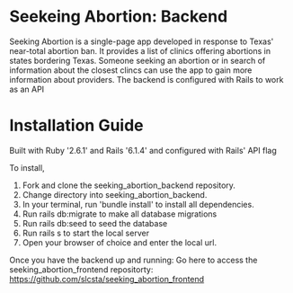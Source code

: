 # Seekeing Abortion: Backend

Seeking Abortion is a single-page app developed in response to Texas' near-total abortion ban. It provides a list of clinics offering abortions in states bordering Texas. Someone seeking an abortion or in search of information about the closest clincs can use the app to gain more information about providers. The backend is configured with Rails to work as an API

# Installation Guide
Built with Ruby '2.6.1' and Rails '6.1.4' and configured with Rails' API flag

To install, 
1. Fork and clone the seeking_abortion_backend repository.
2. Change directory into seeking_abortion_backend.
3. In your terminal, run 'bundle install' to install all dependencies.
4. Run rails db:migrate to make all database migrations
5. Run rails db:seed to seed the database
6. Run rails s to start the local server
7. Open your browser of choice and enter the local url.

Once you have the backend up and running:
Go here to access the seeking_abortion_frontend repositorty: https://github.com/slcsta/seeking_abortion_frontend
